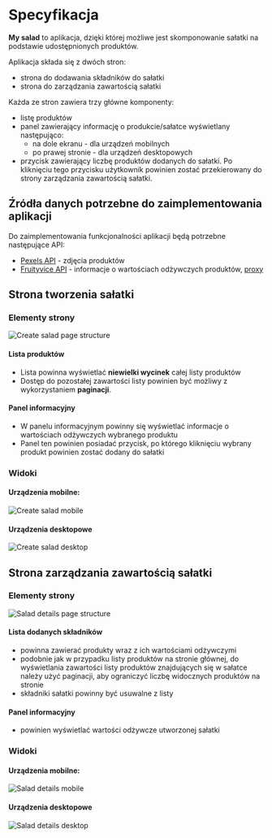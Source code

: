 # Specyfikacja

**My salad** to aplikacja, dzięki której możliwe jest skomponowanie sałatki na podstawie udostępnionych produktów.

Aplikacja składa się z dwóch stron:

- strona do dodawania składników do sałatki
- strona do zarządzania zawartością sałatki

Każda ze stron zawiera trzy główne komponenty:

- listę produktów
- panel zawierający informację o produkcie/sałatce wyświetlany następująco:
  - na dole ekranu - dla urządzeń mobilnych
  - po prawej stronie - dla urządzeń desktopowych
- przycisk zawierający liczbę produktów dodanych do sałatki. Po kliknięciu tego przycisku użytkownik powinien zostać przekierowany do strony zarządzania zawartością sałatki.

## Źródła danych potrzebne do zaimplementowania aplikacji

Do zaimplementowania funkcjonalności aplikacji będą potrzebne następujące API:

- [Pexels API](https://www.pexels.com/api/documentation/) - zdjęcia produktów
- [Fruityvice API](https://www.fruityvice.com) - informacje o wartościach odżywczych produktów, [proxy](https://proxyserver-phi.vercel.app/)

## Strona tworzenia sałatki

### Elementy strony

![Create salad page structure](./images/create_salad_page_structure.png)

#### Lista produktów

- Lista powinna wyświetlać **niewielki wycinek** całej listy produktów
- Dostęp do pozostałej zawartości listy powinien być możliwy z wykorzystaniem **paginacji**.

#### Panel informacyjny

- W panelu informacyjnym powinny się wyświetlać informacje o wartościach odżywczych wybranego produktu
- Panel ten powinien posiadać przycisk, po którego kliknięciu wybrany produkt powinien zostać dodany do sałatki

### Widoki

#### Urządzenia mobilne:

![Create salad mobile](./images/create_salad_mobile.png)

#### Urządzenia desktopowe

![Create salad desktop](./images/create_salad_desktop.png)

## Strona zarządzania zawartością sałatki

### Elementy strony

![Salad details page structure](./images/salad_details_page_structure.png)

#### Lista dodanych składników

- powinna zawierać produkty wraz z ich wartościami odżywczymi
- podobnie jak w przypadku listy produktów na stronie głównej, do wyświetlania zawartości listy produktów znajdujących się w sałatce należy użyć paginacji, aby ograniczyć liczbę widocznych produktów na stronie
- składniki sałatki powinny być usuwalne z listy

#### Panel informacyjny

- powinien wyświetlać wartości odżywcze utworzonej sałatki

### Widoki

#### Urządzenia mobilne:

![Salad details mobile](./images/salad_details_mobile.png)

#### Urządzenia desktopowe

![Salad details desktop](./images/salad_details_desktop.png)
